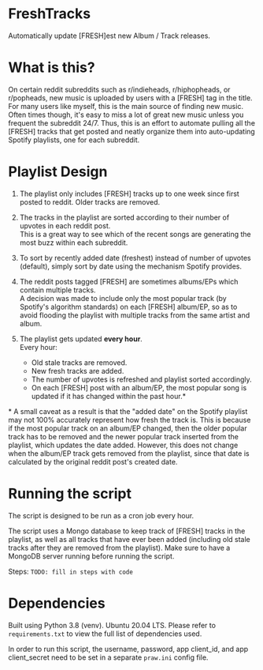 # FreshTracks
Automatically update [FRESH]est new Album / Track releases.

# What is this?
On certain reddit subreddits such as r/indieheads, r/hiphopheads, or r/popheads, new music is uploaded by users with a [FRESH] tag in the title. For many users like myself, this is the main source of finding new music. Often times though, it's easy to miss a lot of great new music unless you frequent the subreddit 24/7. Thus, this is an effort to automate pulling all the [FRESH] tracks that get posted and neatly organize them into auto-updating Spotify playlists, one for each subreddit.

# Playlist Design
1. The playlist only includes [FRESH] tracks up to one week since first posted to reddit. Older tracks are removed.

2. The tracks in the playlist are sorted according to their number of upvotes in each reddit post.  <br>
This is a great way to see which of the recent songs are generating the most buzz within each subreddit.

3. To sort by recently added date (freshest) instead of number of upvotes (default), simply sort by date using the mechanism Spotify provides.

4. The reddit posts tagged [FRESH] are sometimes albums/EPs which contain multiple tracks.  <br>
A decision was made to include only the most popular track (by Spotify's algorithm standards) on each [FRESH] album/EP, so as to avoid flooding the playlist with multiple tracks from the same artist and album.

5. The playlist gets updated **every hour**. <br>
Every hour:
    - Old stale tracks are removed.
    - New fresh tracks are added.
    - The number of upvotes is refreshed and playlist sorted accordingly.
    - On each [FRESH] post with an album/EP, the most popular song is updated if it has changed within the past hour.\*

\* A small caveat as a result is that the "added date" on the Spotify playlist may not 100% accurately represent how fresh the track is. This is because if the most popular track on an album/EP changed, then the older popular track has to be removed and the newer popular track inserted from the playlist, which updates the date added. However, this does not change when the album/EP track gets removed from the playlist, since that date is calculated by the original reddit post's created date.


# Running the script
The script is designed to be run as a cron job every hour.

The script uses a Mongo database to keep track of [FRESH] tracks in the playlist, as well as all tracks that have ever been added (including old stale tracks after they are removed from the playlist). Make sure to have a MongoDB server running before running the script.

Steps:
` TODO: fill in steps with code `  


# Dependencies
Built using Python 3.8 (venv).
Ubuntu 20.04 LTS.
Please refer to `requirements.txt` to view the full list of dependencies used.

In order to run this script, the username, password, app client_id, and app client_secret need to be set in a separate `praw.ini` config file.
